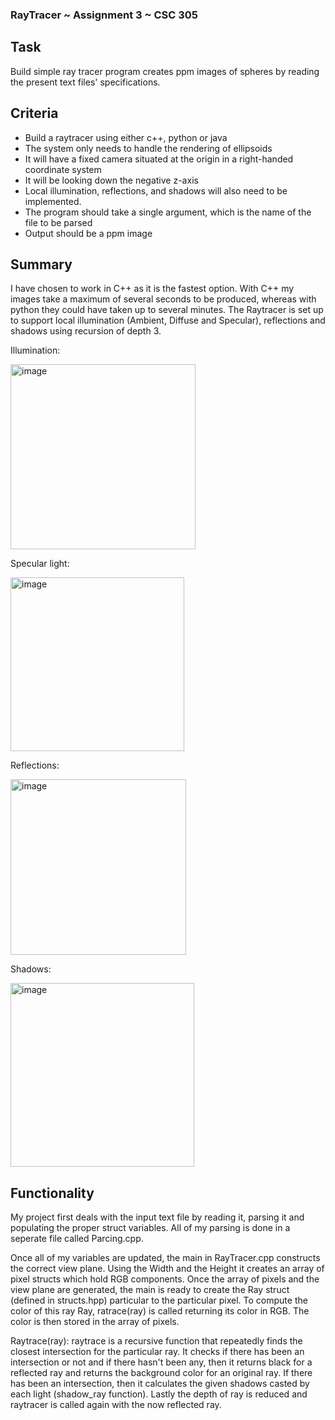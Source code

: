 ### RayTracer ~ Assignment 3 ~ CSC 305

## Task

Build simple ray tracer program creates ppm images of spheres by reading the present text files' specifications.

## Criteria
- Build a raytracer using either c++, python or java
- The system only needs to handle the rendering of ellipsoids
- It will have a fixed camera situated at the origin in a right-handed coordinate system
- It will be looking down the negative z-axis
- Local illumination, reflections, and shadows will also need to be implemented.
- The program should take a single argument, which is the name of the file to be parsed
- Output should be a ppm image

## Summary
I have chosen to work in C++ as it is the fastest option. With C++ my images take a maximum of several seconds to be produced, whereas with python they could have taken up to several minutes. 
The Raytracer is set up to support local illumination (Ambient, Diffuse and Specular), reflections and shadows using recursion of depth 3.

Illumination:

<img width="296" alt="image" src="https://user-images.githubusercontent.com/77686772/213516026-e0d95cc5-1020-4341-beee-b9faf225a24f.png">

Specular light:

<img width="278" alt="image" src="https://user-images.githubusercontent.com/77686772/213516660-4ebb9e20-0ada-4f58-bb89-430e6cd3cd2b.png">

Reflections:

<img width="281" alt="image" src="https://user-images.githubusercontent.com/77686772/213516956-ffb2a74b-0ac3-49db-bd82-560ac94b9867.png">

Shadows:

<img width="294" alt="image" src="https://user-images.githubusercontent.com/77686772/213516339-02479661-8701-4c06-984b-e1eef1caf113.png">




## Functionality
My project first deals with the input text file by reading it, parsing it and populating the proper struct variables. All of my parsing is done in a seperate 
file called Parcing.cpp.

Once all of my variables are updated, the main in RayTracer.cpp constructs the correct view plane. Using the Width and the Height it creates an array of pixel structs which hold RGB components. Once the array of pixels and the view plane are generated, the main is ready to create the Ray struct (defined in structs.hpp) particular to the particular pixel. To compute the color of this ray Ray, ratrace(ray) is called returning its color in RGB. The color is then stored in the array of pixels.

Raytrace(ray):
raytrace is a recursive function that repeatedly finds the closest intersection for the particular ray. It checks if there has been an intersection or not and if there hasn't been any, then it returns black for a reflected ray and returns the background color for an original ray. If there has been an intersection, then it calculates the given shadows casted by each light (shadow_ray function). Lastly the depth of ray is reduced and raytracer is called again with the now reflected ray.


